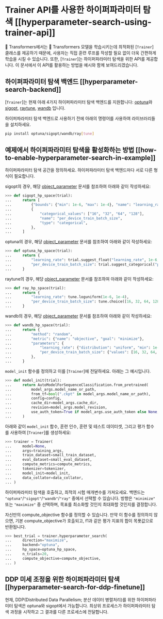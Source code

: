 <!--Copyright 2022 The HuggingFace Team. All rights reserved.

Licensed under the Apache License, Version 2.0 (the "License"); you may not use this file except in compliance with
the License. You may obtain a copy of the License at

http://www.apache.org/licenses/LICENSE-2.0

Unless required by applicable law or agreed to in writing, software distributed under the License is distributed on
an "AS IS" BASIS, WITHOUT WARRANTIES OR CONDITIONS OF ANY KIND, either express or implied. See the License for the

⚠️ Note that this file is in Markdown but contain specific syntax for our doc-builder (similar to MDX) that may not be
rendered properly in your Markdown viewer.

-->

# Trainer API를 사용한 하이퍼파라미터 탐색 [[hyperparameter-search-using-trainer-api]]

🤗 Transformers에서는 🤗 Transformers 모델을 학습시키는데 최적화된 [`Trainer`] 클래스를 제공하기 때문에, 사용자는 직접 훈련 루프를 작성할 필요 없이 더욱 간편하게 학습을 시킬 수 있습니다. 또한, [`Trainer`]는 하이퍼파라미터 탐색을 위한 API를 제공합니다. 이 문서에서 이 API를 활용하는 방법을 예시와 함께 보여드리겠습니다.

## 하이퍼파라미터 탐색 백엔드 [[hyperparameter-search-backend]]

[`Trainer`]는 현재 아래 4가지 하이퍼파라미터 탐색 백엔드를 지원합니다:
[optuna](https://optuna.org/)와 [sigopt](https://sigopt.com/), [raytune](https://docs.ray.io/en/latest/tune/index.html), [wandb](https://wandb.ai/site/sweeps) 입니다.

하이퍼파라미터 탐색 백엔드로 사용하기 전에 아래의 명령어를 사용하여 라이브러리들을 설치하세요.
```bash
pip install optuna/sigopt/wandb/ray[tune] 
```

## 예제에서 하이퍼파라미터 탐색을 활성화하는 방법 [[how-to-enable-hyperparameter-search-in-example]]

하이퍼파라미터 탐색 공간을 정의하세요. 하이퍼파라미터 탐색 백엔드마다 서로 다른 형식이 필요합니다.

sigopt의 경우, 해당 [object_parameter](https://docs.sigopt.com/ai-module-api-references/api_reference/objects/object_parameter) 문서를 참조하여 아래와 같이 작성하세요:
```py
>>> def sigopt_hp_space(trial):
...     return [
...         {"bounds": {"min": 1e-6, "max": 1e-4}, "name": "learning_rate", "type": "double"},
...         {
...             "categorical_values": ["16", "32", "64", "128"],
...             "name": "per_device_train_batch_size",
...             "type": "categorical",
...         },
...     ]
```

optuna의 경우, 해당 [object_parameter](https://optuna.readthedocs.io/en/stable/tutorial/10_key_features/002_configurations.html#sphx-glr-tutorial-10-key-features-002-configurations-py) 문서를 참조하여 아래와 같이 작성하세요:

```py
>>> def optuna_hp_space(trial):
...     return {
...         "learning_rate": trial.suggest_float("learning_rate", 1e-6, 1e-4, log=True),
...         "per_device_train_batch_size": trial.suggest_categorical("per_device_train_batch_size", [16, 32, 64, 128]),
...     }
```

raytune의 경우, 해당 [object_parameter](https://docs.ray.io/en/latest/tune/api/search_space.html) 문서를 참조하여 아래와 같이 작성하세요:

```py
>>> def ray_hp_space(trial):
...     return {
...         "learning_rate": tune.loguniform(1e-6, 1e-4),
...         "per_device_train_batch_size": tune.choice([16, 32, 64, 128]),
...     }
```

wandb의 경우, 해당 [object_parameter](https://docs.wandb.ai/guides/sweeps/configuration) 문서를 참조하여 아래와 같이 작성하세요:

```py
>>> def wandb_hp_space(trial):
...     return {
...         "method": "random",
...         "metric": {"name": "objective", "goal": "minimize"},
...         "parameters": {
...             "learning_rate": {"distribution": "uniform", "min": 1e-6, "max": 1e-4},
...             "per_device_train_batch_size": {"values": [16, 32, 64, 128]},
...         },
...     }
```

`model_init` 함수를 정의하고 이를 [`Trainer`]에 전달하세요. 아래는 그 예시입니다.
```py
>>> def model_init(trial):
...     return AutoModelForSequenceClassification.from_pretrained(
...         model_args.model_name_or_path,
...         from_tf=bool(".ckpt" in model_args.model_name_or_path),
...         config=config,
...         cache_dir=model_args.cache_dir,
...         revision=model_args.model_revision,
...         use_auth_token=True if model_args.use_auth_token else None,
...     )
```

아래와 같이 `model_init` 함수, 훈련 인수, 훈련 및 테스트 데이터셋, 그리고 평가 함수를 사용하여 [`Trainer`]를 생성하세요:

```py
>>> trainer = Trainer(
...     model=None,
...     args=training_args,
...     train_dataset=small_train_dataset,
...     eval_dataset=small_eval_dataset,
...     compute_metrics=compute_metrics,
...     tokenizer=tokenizer,
...     model_init=model_init,
...     data_collator=data_collator,
... )
```

하이퍼파라미터 탐색을 호출하고, 최적의 시험 매개변수를 가져오세요. 백엔드는 `"optuna"`/`"sigopt"`/`"wandb"`/`"ray"` 중에서 선택할 수 있습니다. 방향은 `"minimize"` 또는 `"maximize"` 중 선택하며, 목표를 최소화할 것인지 최대화할 것인지를 결정합니다.

자신만의 compute_objective 함수를 정의할 수 있습니다. 만약 이 함수를 정의하지 않으면, 기본 compute_objective가 호출되고, f1과 같은 평가 지표의 합이 목푯값으로 반환됩니다.

```py
>>> best_trial = trainer.hyperparameter_search(
...     direction="maximize",
...     backend="optuna",
...     hp_space=optuna_hp_space,
...     n_trials=20,
...     compute_objective=compute_objective,
... )
```

## DDP 미세 조정을 위한 하이퍼파라미터 탐색 [[hyperparameter-search-for-ddp-finetune]]
현재, DDP(Distributed Data Parallelism; 분산 데이터 병렬처리)를 위한 하이퍼파라미터 탐색은 optuna와 sigopt에서 가능합니다. 최상위 프로세스가 하이퍼파라미터 탐색 과정을 시작하고 그 결과를 다른 프로세스에 전달합니다.
